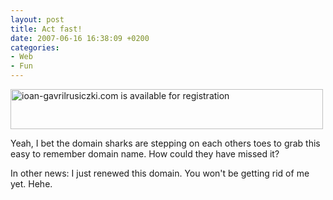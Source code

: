 ```yaml
---
layout: post
title: Act fast!
date: 2007-06-16 16:38:09 +0200
categories:
- Web
- Fun
---
```

<a href="http://www.rusiczki.net/blog/blogpics/ioangavrilrusiczki-is-available.php" onclick="window.open('http://www.rusiczki.net/blog/blogpics/ioangavrilrusiczki-is-available.php','popup','width=648,height=83,scrollbars=no,resizable=no,toolbar=no,directories=no,location=no,menubar=no,status=no,left=0,top=0'); return false"><img src="http://www.rusiczki.net/blog/blogpics/ioangavrilrusiczki-is-available-thumb.gif" width="500" height="64" alt="ioan-gavrilrusiczki.com is available for registration" border="0" class="image" /></a>

Yeah, I bet the domain sharks are stepping on each others toes to grab this easy to remember domain name. How could they have missed it?

In other news: I just renewed this domain. You won't be getting rid of me yet. Hehe.
